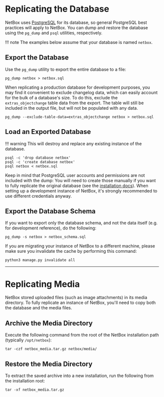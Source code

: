 # Replicating the Database

NetBox uses [PostgreSQL](https://www.postgresql.org/) for its database, so general PostgreSQL best practices will apply to NetBox. You can dump and restore the database using the `pg_dump` and `psql` utilities, respectively.

!!! note
    The examples below assume that your database is named `netbox`.

## Export the Database

Use the `pg_dump` utility to export the entire database to a file:

```no-highlight
pg_dump netbox > netbox.sql
```

When replicating a production database for development purposes, you may find it convenient to exclude changelog data, which can easily account for the bulk of a database's size. To do this, exclude the `extras_objectchange` table data from the export. The table will still be included in the output file, but will not be populated with any data.

```no-highlight
pg_dump --exclude-table-data=extras_objectchange netbox > netbox.sql
```

## Load an Exported Database

!!! warning
    This will destroy and replace any existing instance of the database.

```no-highlight
psql -c 'drop database netbox'
psql -c 'create database netbox'
psql netbox < netbox.sql
```

Keep in mind that PostgreSQL user accounts and permissions are not included with the dump: You will need to create those manually if you want to fully replicate the original database (see the [installation docs](../installation/1-postgresql.md)). When setting up a development instance of NetBox, it's strongly recommended to use different credentials anyway.

## Export the Database Schema

If you want to export only the database schema, and not the data itself (e.g. for development reference), do the following:

```no-highlight
pg_dump -s netbox > netbox_schema.sql
```
If you are migrating your instance of NetBox to a different machine, please make sure you invalidate the cache by performing this command:

```no-highlight
python3 manage.py invalidate all
```

---

# Replicating Media

NetBox stored uploaded files (such as image attachments) in its media directory. To fully replicate an instance of NetBox, you'll need to copy both the database and the media files.

## Archive the Media Directory

Execute the following command from the root of the NetBox installation path (typically `/opt/netbox`):

```no-highlight
tar -czf netbox_media.tar.gz netbox/media/
```

## Restore the Media Directory

To extract the saved archive into a new installation, run the following from the installation root:

```no-highlight
tar -xf netbox_media.tar.gz
```
